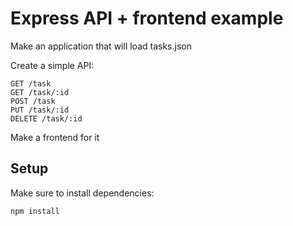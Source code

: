 # Express API + frontend example

Make an application that will load tasks.json

Create a simple API:

```
GET /task
GET /task/:id
POST /task
PUT /task/:id
DELETE /task/:id
```

Make a frontend for it

## Setup

Make sure to install dependencies:

```GIT
npm install
```
